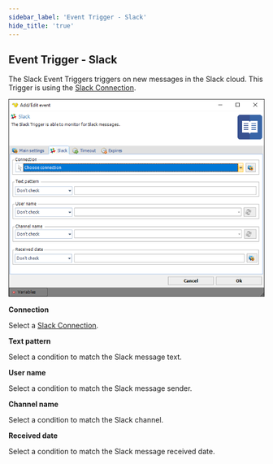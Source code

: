 ```yaml
---
sidebar_label: 'Event Trigger - Slack'
hide_title: 'true'
---
```


## Event Trigger - Slack

The Slack Event Triggers triggers on new messages in the Slack cloud. This Trigger is using the [Slack Connection](slackconnection).

![](../../../static/img/slacktrigger.png)

**Connection**

Select a [Slack Connection](slackconnection).
 
**Text pattern**

Select a condition to match the Slack message text.
 
**User name**

Select a condition to match the Slack message sender.
 
**Channel name**

Select a condition to match the Slack channel.
 
**Received date**

Select a condition to match the Slack message received date.